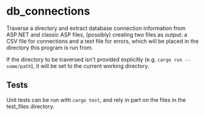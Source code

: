 # db_connections

Traverse a directory and extract database connection information from ASP.NET and classic ASP files, (possibly) creating two files as output: a CSV file for connections and a text file for errors, which will be placed in the directory this program is run from.

If the directory to be traversed isn't provided explicitly (e.g. `cargo run -- some/path`), it will be set to the current working directory.

## Tests

Unit tests can be run with `cargo test`, and rely in part on the files in the test_files directory.

